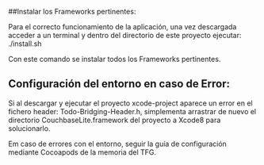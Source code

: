##Instalar los Frameworks pertinentes:

Para el correcto funcionamiento de la aplicación, una vez descargada acceder a un terminal y dentro del directorio de este
proyecto ejecutar: 
./install.sh

Con este comando se instalar todos los Frameworks pertinentes.

## Configuración del entorno en caso de Error:

Si al descargar y ejecutar el proyecto xcode-project aparece un error en el fichero
header: Todo-Bridging-Header.h, simplementa arrastrar de nuevo el directorio CouchbaseLite.framework del
proyecto a Xcode8 para solucionarlo.

Em caso de errores con el entorno, seguir la guía de configuración mediante Cocoapods de la memoria del
TFG.

